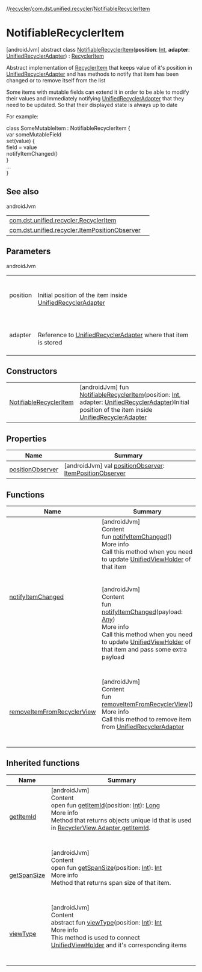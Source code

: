 //[recycler](../../../index.md)/[com.dst.unified.recycler](../index.md)/[NotifiableRecyclerItem](index.md)



# NotifiableRecyclerItem  
 [androidJvm] abstract class [NotifiableRecyclerItem](index.md)(**position**: [Int](https://kotlinlang.org/api/latest/jvm/stdlib/kotlin/-int/index.html), **adapter**: [UnifiedRecyclerAdapter](../-unified-recycler-adapter/index.md)) : [RecyclerItem](../-recycler-item/index.md)

Abstract implementation of [RecyclerItem](../-recycler-item/index.md) that keeps value of it's position in [UnifiedRecyclerAdapter](../-unified-recycler-adapter/index.md) and has methods to notify that item has been changed or to remove itself from the list



Some items with mutable fields can extend it in order to be able to modify their values and immediately notifying [UnifiedRecyclerAdapter](../-unified-recycler-adapter/index.md) that they need to be updated. So that their displayed state is always up to date



For example:

class SomeMutableItem : NotifiableRecyclerItem {  
    var someMutableField  
        set(value) {  
            field = value  
            notifyItemChanged()  
        }  
    ...  
}   


## See also  
  
androidJvm  
  
| | |
|---|---|
| <a name="com.dst.unified.recycler/NotifiableRecyclerItem///PointingToDeclaration/"></a>[com.dst.unified.recycler.RecyclerItem](../-recycler-item/index.md)| <a name="com.dst.unified.recycler/NotifiableRecyclerItem///PointingToDeclaration/"></a>|
| <a name="com.dst.unified.recycler/NotifiableRecyclerItem///PointingToDeclaration/"></a>[com.dst.unified.recycler.ItemPositionObserver](../-item-position-observer/index.md)| <a name="com.dst.unified.recycler/NotifiableRecyclerItem///PointingToDeclaration/"></a>|
  


## Parameters  
  
androidJvm  
  
| | |
|---|---|
| <a name="com.dst.unified.recycler/NotifiableRecyclerItem///PointingToDeclaration/"></a>position| <a name="com.dst.unified.recycler/NotifiableRecyclerItem///PointingToDeclaration/"></a><br><br>Initial position of the item inside [UnifiedRecyclerAdapter](../-unified-recycler-adapter/index.md)<br><br>|
| <a name="com.dst.unified.recycler/NotifiableRecyclerItem///PointingToDeclaration/"></a>adapter| <a name="com.dst.unified.recycler/NotifiableRecyclerItem///PointingToDeclaration/"></a><br><br>Reference to [UnifiedRecyclerAdapter](../-unified-recycler-adapter/index.md) where that item is stored<br><br>|
  


## Constructors  
  
| | |
|---|---|
| <a name="com.dst.unified.recycler/NotifiableRecyclerItem/NotifiableRecyclerItem/#kotlin.Int#com.dst.unified.recycler.UnifiedRecyclerAdapter/PointingToDeclaration/"></a>[NotifiableRecyclerItem](-notifiable-recycler-item.md)| <a name="com.dst.unified.recycler/NotifiableRecyclerItem/NotifiableRecyclerItem/#kotlin.Int#com.dst.unified.recycler.UnifiedRecyclerAdapter/PointingToDeclaration/"></a> [androidJvm] fun [NotifiableRecyclerItem](-notifiable-recycler-item.md)(position: [Int](https://kotlinlang.org/api/latest/jvm/stdlib/kotlin/-int/index.html), adapter: [UnifiedRecyclerAdapter](../-unified-recycler-adapter/index.md))Initial position of the item inside [UnifiedRecyclerAdapter](../-unified-recycler-adapter/index.md)   <br>|


## Properties  
  
|  Name |  Summary | 
|---|---|
| <a name="com.dst.unified.recycler/NotifiableRecyclerItem/positionObserver/#/PointingToDeclaration/"></a>[positionObserver](position-observer.md)| <a name="com.dst.unified.recycler/NotifiableRecyclerItem/positionObserver/#/PointingToDeclaration/"></a> [androidJvm] val [positionObserver](position-observer.md): [ItemPositionObserver](../-item-position-observer/index.md)   <br>|


## Functions  
  
|  Name |  Summary | 
|---|---|
| <a name="com.dst.unified.recycler/NotifiableRecyclerItem/notifyItemChanged/#/PointingToDeclaration/"></a>[notifyItemChanged](notify-item-changed.md)| <a name="com.dst.unified.recycler/NotifiableRecyclerItem/notifyItemChanged/#/PointingToDeclaration/"></a>[androidJvm]  <br>Content  <br>fun [notifyItemChanged](notify-item-changed.md)()  <br>More info  <br>Call this method when you need to update [UnifiedViewHolder](../-unified-view-holder/index.md) of that item  <br><br><br>[androidJvm]  <br>Content  <br>fun [notifyItemChanged](notify-item-changed.md)(payload: [Any](https://kotlinlang.org/api/latest/jvm/stdlib/kotlin/-any/index.html))  <br>More info  <br>Call this method when you need to update [UnifiedViewHolder](../-unified-view-holder/index.md) of that item and pass some extra payload  <br><br><br>|
| <a name="com.dst.unified.recycler/NotifiableRecyclerItem/removeItemFromRecyclerView/#/PointingToDeclaration/"></a>[removeItemFromRecyclerView](remove-item-from-recycler-view.md)| <a name="com.dst.unified.recycler/NotifiableRecyclerItem/removeItemFromRecyclerView/#/PointingToDeclaration/"></a>[androidJvm]  <br>Content  <br>fun [removeItemFromRecyclerView](remove-item-from-recycler-view.md)()  <br>More info  <br>Call this method to remove item from [UnifiedRecyclerAdapter](../-unified-recycler-adapter/index.md)  <br><br><br>|


## Inherited functions  
  
|  Name |  Summary | 
|---|---|
| <a name="com.dst.unified.recycler/RecyclerItem/getItemId/#kotlin.Int/PointingToDeclaration/"></a>[getItemId](../-recycler-item/get-item-id.md)| <a name="com.dst.unified.recycler/RecyclerItem/getItemId/#kotlin.Int/PointingToDeclaration/"></a>[androidJvm]  <br>Content  <br>open fun [getItemId](../-recycler-item/get-item-id.md)(position: [Int](https://kotlinlang.org/api/latest/jvm/stdlib/kotlin/-int/index.html)): [Long](https://kotlinlang.org/api/latest/jvm/stdlib/kotlin/-long/index.html)  <br>More info  <br>Method that returns objects unique id that is used in [RecyclerView.Adapter.getItemId](https://developer.android.com/reference/kotlin/androidx/recyclerview/widget/RecyclerView.Adapter.html#getItemId-kotlin.Int-).  <br><br><br>|
| <a name="com.dst.unified.recycler/RecyclerItem/getSpanSize/#kotlin.Int/PointingToDeclaration/"></a>[getSpanSize](../-recycler-item/get-span-size.md)| <a name="com.dst.unified.recycler/RecyclerItem/getSpanSize/#kotlin.Int/PointingToDeclaration/"></a>[androidJvm]  <br>Content  <br>open fun [getSpanSize](../-recycler-item/get-span-size.md)(position: [Int](https://kotlinlang.org/api/latest/jvm/stdlib/kotlin/-int/index.html)): [Int](https://kotlinlang.org/api/latest/jvm/stdlib/kotlin/-int/index.html)  <br>More info  <br>Method that returns span size of that item.  <br><br><br>|
| <a name="com.dst.unified.recycler/RecyclerItem/viewType/#kotlin.Int/PointingToDeclaration/"></a>[viewType](../-recycler-item/view-type.md)| <a name="com.dst.unified.recycler/RecyclerItem/viewType/#kotlin.Int/PointingToDeclaration/"></a>[androidJvm]  <br>Content  <br>abstract fun [viewType](../-recycler-item/view-type.md)(position: [Int](https://kotlinlang.org/api/latest/jvm/stdlib/kotlin/-int/index.html)): [Int](https://kotlinlang.org/api/latest/jvm/stdlib/kotlin/-int/index.html)  <br>More info  <br>This method is used to connect [UnifiedViewHolder](../-unified-view-holder/index.md) and it's corresponding items  <br><br><br>|

